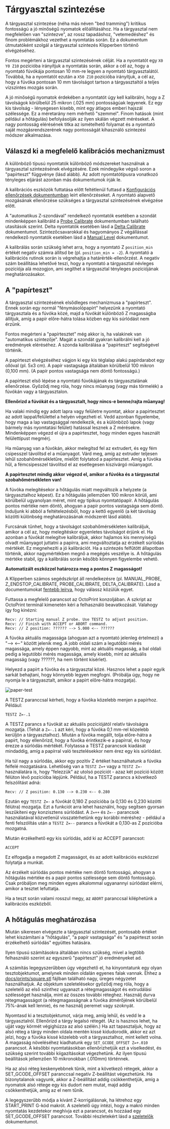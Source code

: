 # Tárgyasztal szintezése

A tárgyasztal szintezése (néha más néven "bed tramming") kritikus fontosságú a jó minőségű nyomatok előállításához. Ha a tárgyasztal nem megfelelően van "szintezve", az rossz tapadáshoz, "vetemedéshez" és finom problémákhoz vezethet a nyomtatás során. Ez a dokumentum útmutatóként szolgál a tárgyasztal szintezés Klipperben történő elvégzéséhez.

Fontos megérteni a tárgyasztal szintezésének célját. Ha a nyomtatót egy `X0 Y0 Z10` pozícióba irányítjuk a nyomtatás során, akkor a cél az, hogy a nyomtató fúvókája pontosan 10 mm-re legyen a nyomtató tárgyasztalától. Továbbá, ha a nyomtatót ezután a `X50 Z10` pozícióba irányítjuk, a cél az, hogy a fúvóka pontosan 10 mm távolságot tartson a tárgyasztaltól a teljes vízszintes mozgás során.

A jó minőségű nyomatok érdekében a nyomtatót úgy kell kalibrálni, hogy a Z távolságok körülbelül 25 mikron (.025 mm) pontosságúak legyenek. Ez egy kis távolság - lényegesen kisebb, mint egy átlagos emberi hajszál szélessége. Ez a méretarány nem mérhető "szemmel". Finom hatások (mint például a hőtágulás) befolyásolják az ilyen skálán végzett méréseket. A nagy pontosság elérésének titka az ismételhető folyamat és a nyomtató saját mozgásrendszerének nagy pontosságát kihasználó szintezési módszer alkalmazása.

## Válaszd ki a megfelelő kalibrációs mechanizmust

A különböző típusú nyomtatók különböző módszereket használnak a tárgyasztal szintezésének elvégzésére. Ezek mindegyike végső soron a "papírteszt" függvénye (lásd alább). Az adott nyomtatótípusra vonatkozó tényleges eljárást azonban más dokumentumok írják le.

A kalibrációs eszközök futtatása előtt feltétlenül futtasd a [Konfigurációs ellenőrzések dokumentumban](Config_checks.md) leírt ellenőrzéseket. A nyomtató alapvető mozgásának ellenőrzése szükséges a tárgyasztal szintezésének elvégzése előtt.

A "automatikus Z-szondával" rendelkező nyomtatók esetében a szondát mindenképpen kalibráld a [Probe Calibrate](Probe_Calibrate.md) dokumentumban található utasítások szerint. Delta nyomtatók esetében lásd a [Delta Calibrate](Delta_Calibrate.md) dokumentumot. Szintezőcsavarokkal és hagyományos Z végállással rendelkező nyomtatók esetében lásd a [Manual Level](Manual_Level.md) dokumentumot.

A kalibrálás során szükség lehet arra, hogy a nyomtató Z `position_min` értékét negatív számra állítsd be (pl. `position_min = -2`). A nyomtató a kalibrációs rutinok során is végrehajtja a határérték-ellenőrzést. A negatív szám beállítása lehetővé teszi, hogy a nyomtató a tárgyasztal névleges pozíciója alá mozogjon, ami segíthet a tárgyasztal tényleges pozíciójának meghatározásakor.

## A "papírteszt"

A tárgyasztal szintezésének elsődleges mechanizmusa a "papírteszt". Ennek során egy normál "fénymásolópapírt" helyezünk a nyomtató tárgyasztala és a fúvóka közé, majd a fúvókát különböző Z magasságba állítjuk, amíg a papír előre-hátra tolása közben egy kis súrlódást nem érzünk.

Fontos megérteni a "papírtesztet" még akkor is, ha valakinek van "automatikus szintezője". Magát a szondát gyakran kalibrálni kell a jó eredmények eléréséhez. A szonda kalibrálása a "papírteszt" segítségével történik.

A papírteszt elvégzéséhez vágjon ki egy kis téglalap alakú papírdarabot egy ollóval (pl. 5x3 cm). A papír vastagsága általában körülbelül 100 mikron (0,100 mm). (A papír pontos vastagsága nem döntő fontosságú.)

A papírteszt első lépése a nyomtató fúvókájának és tárgyasztalának ellenőrzése. Győződj meg róla, hogy nincs műanyag (vagy más törmelék) a fúvókán vagy a tárgyasztalon.

**Ellenőrizd a fúvókát és a tárgyasztalt, hogy nincs-e benne/rajta műanyag!**

Ha valaki mindig egy adott lapra vagy felületre nyomtat, akkor a papírtesztet az adott lappal/felülettel a helyén végezheti el. Vedd azonban figyelembe, hogy maga a lap vastagsággal rendelkezik, és a különböző lapok (vagy bármely más nyomtatási felület) hatással lesznek a Z mérésekre. Mindenképpen végezd el újra a papírtesztet, hogy minden egyes használt felülettípust megmérj.

Ha műanyag van a fúvókán, akkor melegítsd fel az extrudert, és egy fém csipesszel távolítsd el a műanyagot. Várd meg, amíg az extruder teljesen lehűl szobahőmérsékletűre, mielőtt folytatod a papírtesztet. Amíg a fúvóka hűl, a fémcsipesszel távolítsd el az esetlegesen kiszivárgó műanyagot.

**A papírtesztet mindig akkor végezd el, amikor a fúvóka és a tárgyasztal szobahőmérsékleten van!**

A fúvóka melegítésekor a hőtágulás miatt megváltozik a helyzete (a tárgyasztalhoz képest). Ez a hőtágulás jellemzően 100 mikron körüli, ami körülbelül ugyanolyan méret, mint egy tipikus nyomtatópapír. A hőtágulás pontos mértéke nem döntő, ahogyan a papír pontos vastagsága sem döntő. Induljunk ki abból a feltételezésből, hogy a kettő egyenlő (a két távolság közötti különbség meghatározásának módszerét lásd alább).

Furcsának tűnhet, hogy a távolságot szobahőmérsékleten kalibráljuk, amikor a cél az, hogy melegítéskor egyenletes távolságot érjünk el. Ha azonban a fúvókát melegítve kalibráljuk, akkor hajlamos kis mennyiségű olvadt műanyagot juttatni a papírra, ami megváltoztatja az érzékelt súrlódás mértékét. Ez megnehezíti a jó kalibrációt. Ha a szintezés felfűtött állapotban történik, akkor nagymértékben megnő a megégés veszélye is. A hőtágulás mértéke stabil, így a kalibrálás során később könnyen figyelembe vehető.

**Automatizált eszközzel határozza meg a pontos Z magasságot!**

A Klipperben számos segédszkript áll rendelkezésre (pl. MANUAL_PROBE, Z_ENDSTOP_CALIBRATE, PROBE_CALIBRATE, DELTA_CALIBRATE). Lásd a documentumokat [fentebb leírva](#choose-the-appropriate-calibration-mechanism), hogy válassz közülük egyet.

Futtassa a megfelelő parancsot az OctoPrint konzoljában. A szkript az OctoPrint terminál kimenetén kéri a felhasználó beavatkozását. Valahogy így fog kinézni:

```
Recv: // Starting manual Z probe. Use TESTZ to adjust position.
Recv: // Finish with ACCEPT or ABORT command.
Recv: // Z position: ?????? --> 5.000 <-- ??????
```

A fúvóka aktuális magassága (ahogyan azt a nyomtató jelenleg értelmezi) a "--> <--" között jelenik meg. A jobb oldali szám a legutóbbi mérés magassága, amely éppen nagyobb, mint az aktuális magasság, a bal oldali pedig a legutóbbi mérés magassága, amely kisebb, mint az aktuális magasság (vagy ??????, ha nem történt kísérlet).

Helyezd a papírt a fúvóka és a tárgyasztal közé. Hasznos lehet a papír egyik sarkát behajtani, hogy könnyebb legyen megfogni. (Próbálja úgy, hogy ne nyomja le a tárgyasztalt, amikor a papírt előre-hátra mozgatja).

![paper-test](img/paper-test.jpg)

A TESTZ paranccsal kérheti, hogy a fúvóka közelebb menjen a papírhoz. Például:

```
TESTZ Z=-.1
```

A TESTZ parancs a fúvókát az aktuális pozíciójától relatív távolságra mozgatja. (Tehát a `Z=-.1` azt kéri, hogy a fúvóka 0,1 mm-rel közelebb kerüljön a tárgyasztalhoz). Miután a fúvóka megállt, tolja előre-hátra a papírt, hogy ellenőrizd, hogy a fúvóka érintkezik-e a papírral, és hogy érezze a súrlódás mértékét. Folytassa a TESTZ parancsok kiadását mindaddig, amíg a papírral való tesztelésekkor nem érez egy kis súrlódást.

Ha túl nagy a súrlódás, akkor egy pozitív Z értéket használhatunk a fúvóka felfelé mozgatására. Lehetőség van a `TESTZ Z=+` vagy a `TESTZ Z=-` használatára is, hogy "felezzük" az utolsó pozíciót - azaz két pozíció között félúton lévő pozícióba lépjünk. Például, ha a TESTZ parancs a következő felszólítást adná:

```
Recv: // Z position: 0.130 --> 0.230 <-- 0.280
```

Ezután egy `TESTZ Z=-` a fúvókát 0,180 Z pozícióba (a 0,130 és 0,230 közötti félútra) mozgatja. Ezt a funkciót arra lehet használni, hogy segítsen gyorsan leszűkíteni egy konzisztens súrlódást. A `Z=++` és `Z=--` parancsok használatával közvetlenül visszatérhetünk egy korábbi méréshez - például a fenti felszólítás után a `TESTZ Z=--` parancs a fúvókát a 0,130-as Z pozícióba mozgatná.

Miután érzékelhető egy kis súrlódás, add ki az ACCEPT parancsot:

```
ACCEPT
```

Ez elfogadja a megadott Z magasságot, és az adott kalibrációs eszközzel folytatja a munkát.

Az érzékelt súrlódás pontos mértéke nem döntő fontosságú, ahogyan a hőtágulás mértéke és a papír pontos szélessége sem döntő fontosságú. Csak próbáljon meg minden egyes alkalommal ugyanannyi súrlódást elérni, amikor a tesztet lefuttatja.

Ha a teszt során valami rosszul megy, az `ABORT` paranccsal kiléphetünk a kalibrációs eszközből.

## A hőtágulás meghatározása

Miután sikeresen elvégezte a tárgyasztal szintezését, pontosabb értéket lehet kiszámítani a "hőtágulás", "a papír vastagsága" és "a papírteszt során érzékelhető súrlódás" együttes hatására.

Ilyen típusú számításokra általában nincs szükség, mivel a legtöbb felhasználó szerint az egyszerű "papírteszt" jó eredményeket ad.

A számítás legegyszerűbben úgy végezhető el, ha kinyomtatunk egy olyan tesztobjektumot, amelynek minden oldalán egyenes falak vannak. Ehhez a [docs/prints/square.stl](prints/square.stl) fájlban található nagy, üreges négyzetet használhatjuk. Az objektum szeletelésekor győződj meg róla, hogy a szeletelő az első szinthez ugyanazt a rétegmagasságot és extrudálási szélességet használja, mint az összes további réteghez. Használj durva rétegmagasságot (a rétegmagasságnak a fúvóka átmérőjének körülbelül 75%-ának kell lennie), és ne használj peremet vagy szoknyát.

Nyomtasd ki a tesztobjektumot, várja meg, amíg lehűl, és vedd le a tárgyasztalról. Ellenőrizd a tárgy legalsó rétegét. (Az is hasznos lehet, ha ujját vagy körmét végighúzza az alsó szélén.) Ha azt tapasztaljuk, hogy az alsó réteg a tárgy minden oldala mentén kissé kidudorodik, akkor ez azt jelzi, hogy a fúvóka kissé közelebb volt a tárgyasztalhoz, mint kellett volna. A magasság növeléséhez kiadhatunk egy `SET_GCODE_OFFSET Z=+.010` parancsot. A későbbi nyomtatásokban ellenőrizhetjük ezt a viselkedést, és szükség szerint további kiigazításokat végezhetünk. Az ilyen típusú beállítások jellemzően 10 mikronokban (.010mm) történnek.

Ha az alsó réteg keskenyebbnek tűnik, mint a következő rétegek, akkor a SET_GCODE_OFFSET paranccsal negatív Z-beállítást végezhetünk. Ha bizonytalanok vagyunk, akkor a Z-beállítást addig csökkenthetjük, amíg a nyomatok alsó rétege egy kis dudort nem mutat, majd addig csökkenthetjük, amíg az el nem tűnik.

A legegyszerűbb módja a kívánt Z-korrigálásnak, ha létrehoz egy START_PRINT G-kód makrót. A szeletelő úgy intézi, hogy a makró minden nyomtatás kezdetekor meghívja ezt a parancsot, és hozzáad egy SET_GCODE_OFFSET parancsot. További részletekért lásd a [szeletelők](Slicers.md) dokumentumot.
